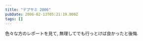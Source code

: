 ```yaml
---
title: "デブサミ 2006"
pubDate: 2006-02-13T05:21:19.000Z
tags: []
---
```


色々な方のレポートを見て, 無理してでも行っとけば良かったと後悔.